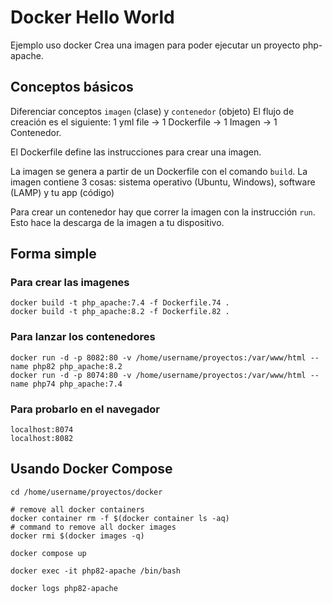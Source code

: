 # Docker Hello World

Ejemplo uso docker
Crea una imagen para poder ejecutar un proyecto php-apache.

## Conceptos básicos

Diferenciar conceptos `imagen` (clase) y `contenedor` (objeto)
El flujo de creación es el siguiente: 1 yml file -> 1 Dockerfile -> 1 Imagen -> 1 Contenedor.

El Dockerfile define las instrucciones para crear una imagen.

La imagen se genera a partir de un Dockerfile con el comando `build`. La imagen contiene 3 cosas: sistema operativo (Ubuntu, Windows), software (LAMP) y tu app (código)

Para crear un contenedor hay que correr la imagen con la instrucción `run`. Esto hace la descarga de la imagen a tu dispositivo.

## Forma simple

### Para crear las imagenes

``` shell
docker build -t php_apache:7.4 -f Dockerfile.74 .
docker build -t php_apache:8.2 -f Dockerfile.82 .
```

### Para lanzar los contenedores

``` shell
docker run -d -p 8082:80 -v /home/username/proyectos:/var/www/html --name php82 php_apache:8.2
docker run -d -p 8074:80 -v /home/username/proyectos:/var/www/html --name php74 php_apache:7.4
```

### Para probarlo en el navegador

``` shell
localhost:8074
localhost:8082
```

## Usando Docker Compose

``` shell
cd /home/username/proyectos/docker

# remove all docker containers  
docker container rm -f $(docker container ls -aq)
# command to remove all docker images  
docker rmi $(docker images -q)

docker compose up

docker exec -it php82-apache /bin/bash

docker logs php82-apache
```

